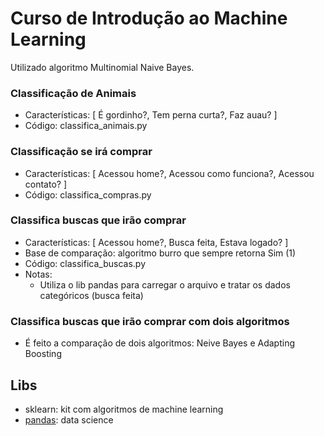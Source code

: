 # Curso de Introdução ao Machine Learning

Utilizado algoritmo Multinomial Naive Bayes.


### Classificação de Animais
* Características: [ É gordinho?, Tem perna curta?, Faz auau? ]
* Código: classifica_animais.py

### Classificação se irá comprar
* Características: [ Acessou home?, Acessou como funciona?, Acessou contato? ]
* Código: classifica_compras.py

### Classifica buscas que irão comprar
* Características: [ Acessou home?, Busca feita, Estava logado? ]
* Base de comparação: algoritmo burro que sempre retorna Sim (1)
* Código: classifica_buscas.py
* Notas:
  * Utiliza o lib pandas para carregar o arquivo e tratar os dados categóricos (busca feita)

### Classifica buscas que irão comprar com dois algoritmos
* É feito a comparação de dois algoritmos: Neive Bayes e Adapting Boosting


## Libs
* sklearn: kit com algoritmos de machine learning
* [pandas](http://pandas.pydata.org/): data science